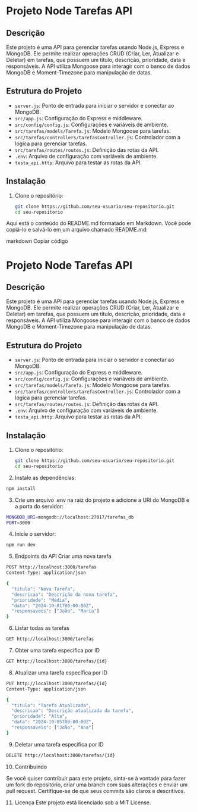 # Projeto Node Tarefas API

## Descrição

Este projeto é uma API para gerenciar tarefas usando Node.js, Express e MongoDB. Ele permite realizar operações CRUD (Criar, Ler, Atualizar e Deletar) em tarefas, que possuem um título, descrição, prioridade, data e responsáveis. A API utiliza Mongoose para interagir com o banco de dados MongoDB e Moment-Timezone para manipulação de datas.

## Estrutura do Projeto

- `server.js`: Ponto de entrada para iniciar o servidor e conectar ao MongoDB.
- `src/app.js`: Configuração do Express e middleware.
- `src/config/config.js`: Configurações e variáveis de ambiente.
- `src/tarefas/models/Tarefa.js`: Modelo Mongoose para tarefas.
- `src/tarefas/controllers/tarefasController.js`: Controlador com a lógica para gerenciar tarefas.
- `src/tarefas/routes/routes.js`: Definição das rotas da API.
- `.env`: Arquivo de configuração com variáveis de ambiente.
- `testa_api.http`: Arquivo para testar as rotas da API.

## Instalação

1. Clone o repositório:
   ```bash
   git clone https://github.com/seu-usuario/seu-repositorio.git
   cd seu-repositorio
    ```

Aqui está o conteúdo do README.md formatado em Markdown. Você pode copiá-lo e salvá-lo em um arquivo chamado README.md:

markdown
Copiar código
# Projeto Node Tarefas API

## Descrição

Este projeto é uma API para gerenciar tarefas usando Node.js, Express e MongoDB. Ele permite realizar operações CRUD (Criar, Ler, Atualizar e Deletar) em tarefas, que possuem um título, descrição, prioridade, data e responsáveis. A API utiliza Mongoose para interagir com o banco de dados MongoDB e Moment-Timezone para manipulação de datas.

## Estrutura do Projeto

- `server.js`: Ponto de entrada para iniciar o servidor e conectar ao MongoDB.
- `src/app.js`: Configuração do Express e middleware.
- `src/config/config.js`: Configurações e variáveis de ambiente.
- `src/tarefas/models/Tarefa.js`: Modelo Mongoose para tarefas.
- `src/tarefas/controllers/tarefasController.js`: Controlador com a lógica para gerenciar tarefas.
- `src/tarefas/routes/routes.js`: Definição das rotas da API.
- `.env`: Arquivo de configuração com variáveis de ambiente.
- `testa_api.http`: Arquivo para testar as rotas da API.

## Instalação

1. Clone o repositório:
   ```bash
   git clone https://github.com/seu-usuario/seu-repositorio.git
   cd seu-repositorio
   ```
2. Instale as dependências:
```bash
npm install
```

3. Crie um arquivo .env na raiz do projeto e adicione a URI do MongoDB e a porta do servidor:
```bash
MONGODB_URI=mongodb://localhost:27017/tarefas_db
PORT=3000
```
4. Inicie o servidor:
```bash
npm run dev
```

5. Endpoints da API
Criar uma nova tarefa

```bash
POST http://localhost:3000/tarefas
Content-Type: application/json

{
  "titulo": "Nova Tarefa",
  "descricao": "Descrição da nova tarefa",
  "prioridade": "Média",
  "data": "2024-10-01T00:00:00Z",
  "responsaveis": ["João", "Maria"]
}
```
6. Listar todas as tarefas

```bash
GET http://localhost:3000/tarefas
```

7. Obter uma tarefa específica por ID

```bash
GET http://localhost:3000/tarefas/{id}
```

8. Atualizar uma tarefa específica por ID

```bash
PUT http://localhost:3000/tarefas/{id}
Content-Type: application/json

{
  "titulo": "Tarefa Atualizada",
  "descricao": "Descrição atualizada da tarefa",
  "prioridade": "Alta",
  "data": "2024-10-05T00:00:00Z",
  "responsaveis": ["João", "Ana"]
}

```
9. Deletar uma tarefa específica por ID

```bash
DELETE http://localhost:3000/tarefas/{id}
```

10. Contribuindo

Se você quiser contribuir para este projeto, sinta-se à vontade para fazer um fork do repositório, criar uma branch com suas alterações e enviar um pull request. Certifique-se de que seus commits são claros e descritivos.

11. Licença
Este projeto está licenciado sob a MIT License.